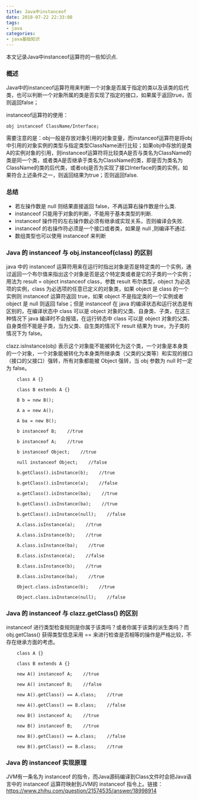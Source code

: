 ```yaml
---
title: Java中instanceof
date: 2018-07-22 22:33:08
tags: 
- java
categories: 
- java基础知识
---
```


本文记录Java中instanceof运算符的一些知识点.

<!-- more -->

### 概述
Java中的instanceof运算符用来判断一个对象是否属于指定的类以及该类的后代类，也可以判断一个对象所属的类是否实现了指定的接口，如果属于返回true，否则返回false；

instanceof运算符的使用：
```
obj instanceof ClassName/Interface;
```
需要注意的是：obj一般是存放对象引用的对象变量，而instanceof运算符是将obj中引用的对象实例的类型与指定类型ClassName进行比较；如果obj中存放的是类A的实例对象的引用，则instanceof运算符将比较类A是否与类名为ClassName的类是同一个类，或者类A是否继承于类名为ClassName的类，即是否为类名为ClassName的类的后代类，或者obj是否为实现了接口Interface的类的实例，如果符合上述条件之一，则返回结果为true；否则返回false.

### 总结
* 若左操作数是 null 则结果直接返回 false，不再运算右操作数是什么类.
* instanceof 只能用于对象的判断，不能用于基本类型的判断.
* instanceof 操作符的左右操作数必须有继承或实现关系，否则编译会失败.
* instanceof 的右操作符必须是一个接口或者类，如果是 null ,则编译不通过.
* 数组类型也可以使用 instanceof 来判断

###  Java 的 instanceof 与 obj.instanceof(class) 的区别
java 中的 instanceof 运算符用来在运行时指出对象是否是特定类的一个实例，通过返回一个布尔值来指出这个对象是否是这个特定类或者是它的子类的一个实例；用法为 result = object instanceof class，参数 result 布尔类型，object 为必选项的实例，class 为必选项的任意已定义的对象类，如果 object 是 class 的一个实例则 instanceof 运算符返回 true，如果 object 不是指定类的一个实例或者 object 是 null 则返回 false；但是 instanceof 在 java 的编译状态和运行状态是有区别的，在编译状态中 class 可以是 object 对象的父类、自身类、子类，在这三种情况下 java 编译时不会报错，在运行转态中 class 可以是 object 对象的父类、自身类但不能是子类，当为父类、自生类的情况下 result 结果为 true，为子类的情况下为 false。

clazz.isInstance(obj) 表示这个对象能不能被转化为这个类，一个对象是本身类的一个对象，一个对象能被转化为本身类所继承类（父类的父类等）和实现的接口（接口的父接口）强转，所有对象都能被 Object 强转，当 obj 参数为 null 时一定为 false。
```
    class A {}

    class B extends A {}

    B b = new B();

    A a = new A();

    A ba = new B();

    b instanceof B;    //true

    b instanceof A;    //true

    b instanceof Object;    //true

    null instanceof Object;    //false

    b.getClass().isInstance(b);    //true

    b.getClass().isInstance(a);    //false

    a.getClass().isInstance(ba);    //true

    b.getClass().isInstance(ba);    //true

    b.getClass().isInstance(null);    //false

    A.class.isInstance(a);    //true

    A.class.isInstance(b);    //true

    A.class.isInstance(ba);    //true

    B.class.isInstance(a);    //false

    B.class.isInstance(b);    //true

    B.class.isInstance(ba);    //true

    Object.class.isInstance(b);    //true

    Object.class.isInstance(null);    //false
```

### Java 的 instanceof 与 clazz.getClass() 的区别
instanceof 进行类型检查规则是你属于该类吗？或者你属于该类的派生类吗？而 obj.getClass() 获得类型信息采用 == 来进行检查是否相等的操作是严格比较，不存在继承方面的考虑。
```
    class A {}

    class B extends A {}

    new A() instanceof A;    //true

    new A() instanceof B;    //false

    new A().getClass() == A.class;    //true

    new A().getClass() == B.class;    //false

    new B() instanceof A;    //true

    new B() instanceof B;    //true

    new B().getClass() == A.class;    //false

    new B().getClass() == B.class;    //true
```

###  Java 的 instanceof 实现原理
JVM有一条名为 instanceof 的指令，而Java源码编译到Class文件时会把Java语言中的 instanceof 运算符映射到JVM的 instanceof 指令上。链接：https://www.zhihu.com/question/21574535/answer/18998914
